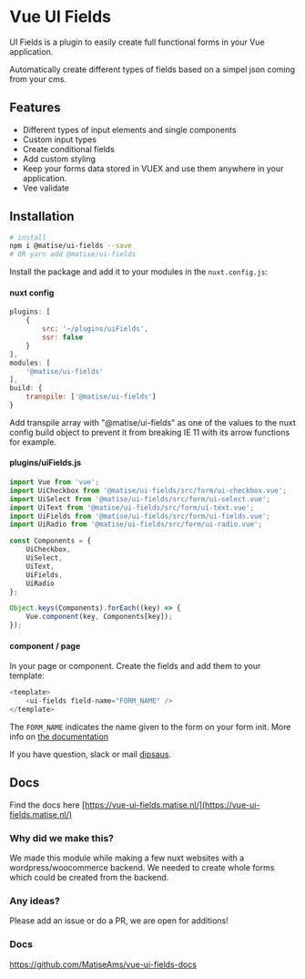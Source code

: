 # Vue UI Fields

UI Fields is a plugin to easily create full functional forms in your Vue application.

Automatically create different types of fields based on a simpel json coming from your cms.

## Features

- Different types of input elements and single components
- Custom input types
- Create conditional fields
- Add custom styling
- Keep your forms data stored in VUEX and use them anywhere in your application.
- Vee validate

## Installation

```bash
# install
npm i @matise/ui-fields --save
# OR yarn add @matise/ui-fields
```

Install the package and add it to your modules in the `nuxt.config.js`:

#### nuxt config

```js
plugins: [
	{
		src: '~/plugins/uiFields',
		ssr: false
	}
],
modules: [
	'@matise/ui-fields'
],
build: {
	transpile: ['@matise/ui-fields']
}
```

Add transpile array with "@matise/ui-fields" as one of the values to the nuxt config build object to prevent it from breaking IE 11 with its arrow functions for example.

#### plugins/uiFields.js

```js
import Vue from 'vue';
import UiCheckbox from '@matise/ui-fields/src/form/ui-checkbox.vue';
import UiSelect from '@matise/ui-fields/src/form/ui-select.vue';
import UiText from '@matise/ui-fields/src/form/ui-text.vue';
import UiFields from '@matise/ui-fields/src/form/ui-fields.vue';
import UiRadio from '@matise/ui-fields/src/form/ui-radio.vue';

const Components = {
	UiCheckbox,
	UiSelect,
	UiText,
	UiFields,
	UiRadio
};

Object.keys(Components).forEach((key) => {
	Vue.component(key, Components[key]);
});
```

#### component / page

In your page or component. Create the fields and add them to your template:

```js
<template>
	<ui-fields field-name="FORM_NAME" />
</template>
```

The `FORM_NAME` indicates the name given to the form on your form init. More info on [the documentation](https://vue-ui-fields.matise.nl/documentation/new-form.html)

If you have question, slack or mail [dipsaus](mail:to="dennis@matise.nl").

## Docs

Find the docs here [https://vue-ui-fields.matise.nl/](https://vue-ui-fields.matise.nl/)

### Why did we make this?

We made this module while making a few nuxt websites with a wordpress/woocommerce backend. We needed to create whole forms which could be created from the backend.

### Any ideas?

Please add an issue or do a PR, we are open for additions!

### Docs
https://github.com/MatiseAms/vue-ui-fields-docs
